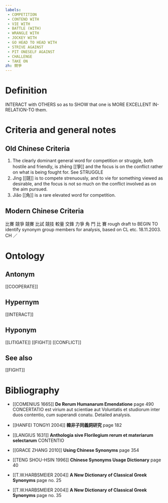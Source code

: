 ```yaml
---
labels: 
 - COMPETITION
 - CONTEND WITH
 - VIE WITH
 - BATTLE (WITH)
 - WRANGLE WITH
 - JOCKEY WITH
 - GO HEAD TO HEAD WITH
 - STRIVE AGAINST
 - PIT ONESELF AGAINST
 - CHALLENGE
 - TAKE ON
zh: 競爭
---
```


# Definition
INTERACT with OTHERS so as to SHOW that one is MORE EXCELLENT IN-RELATION-TO them.
# Criteria and general notes
## Old Chinese Criteria
1. The clearly dominant general word for competition or struggle, both hostile and friendly, is zhēng [[爭]] and the focus is on the conflict rather on what is being fought for. See STRUGGLE
2. Jìng [[競]] is to compete strenuously, and to vie for something viewed as desirable, and the focus is not so much on the conflict involved as on the aim pursued.
3. Jiǎo [[角]] is a rare elevated word for competition.
## Modern Chinese Criteria
比賽
競爭
競賽
比試
競技
較量
交鋒
力爭
角
鬥
比
賽
rough draft to BEGIN TO identify synonym group members for analysis, based on CL etc. 18.11.2003. CH ／
# Ontology

## Antonym
[[COOPERATE]]
## Hypernym
[[INTERACT]]
## Hyponym
[[LITIGATE]]
[[FIGHT]]
[[CONFLICT]]
## See also
[[FIGHT]]
# Bibliography
- [[COMENIUS 1665]]
**De Rerum Humanarum Emendatione** page 490
CONCERTATIO est virium aut scientiae aut Voluntatis et studiorum inter duos contentio, cum superandi conatu.
Detailed analysis.
- [[HANFEI TONGYI 2004]]
**韓非子同義詞研究** page 182

- [[LANGIUS 1631]]
**Anthologia sive Florilegium rerum et materiarum selectarum** 
CONTENTIO
- [[GRACE ZHANG 2010]]
**Using Chinese Synonyms** page 354

- [[TENG SHOU-HSIN 1996]]
**Chinese Synonyms Usage Dictionary** page 40

- [[T.W.HARBSMEIER 2004]]
**A New Dictionary of Classical Greek Synonyms** page no. 25

- [[T.W.HARBSMEIER 2004]]
**A New Dictionary of Classical Greek Synonyms** page no. 35
